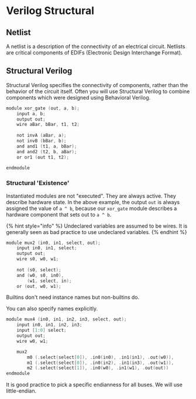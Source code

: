# Verilog Structural

## Netlist

A netlist is a description of the connectivity of an electrical circuit. Netlists are critical components of EDIFs \(Electronic Design Interchange Format\).

## Structural Verilog

Structural Verilog specifies the connectivity of components, rather than the behavior of the circuit itself. Often you will use Structural Verilog to combine components which were designed using Behavioral Verilog.

```c
module xor_gate (out, a, b);
    input a, b;
    output out;
    wire aBar, bBar, t1, t2;
    
    not invA (aBar, a);
    not invB (bBar, b);
    and and1 (t1, a, bBar);
    and and2 (t2, b, aBar);
    or or1 (out t1, t2);
    
endmodule
```

### Structural 'Existence'

Instantiated modules are not "executed". They are always active. They describe hardware state. In the above example, the output `out` is always assigned the value of `a ^ b`, because our `xor_gate` module describes a hardware component that sets out to `a ^ b`.

{% hint style="info" %}
Undeclared variables are assumed to be wires. It is generally seen as bad practice to use undeclared variables.
{% endhint %}

```c
module mux2 (in0, in1, select, out);
    input in0, in1, select;
    output out;
    wire s0, w0, w1;
    
    not (s0, select);
    and (w0, s0, in0), 
        (w1, select, in);
    or (out, w0, w1);
```

Builtins don't need instance names but non-builtins do.

You can also specify names explicitly.

```c
module mux4 (in0, in1, in2, in3, select, out);
    input in0, in1, in2, in3;
    input [1:0] select;
    output out;
    wire w0, w1;

    mux2 
        m0 (.select(select[0]), .in0(in0), .in1(in1), .out(w0)),
        m1 (.select(select[0]), .in0(in2), .in1(in3), .out(w1)),
        m2 (.select(select[1]), .in0(w0), .in1(w1), .out(out))
endmodule
```

It is good practice to pick a specific endianness for all buses. We will use little-endian.

